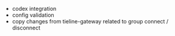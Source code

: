 -   codex integration
-   config validation
-   copy changes from tieline-gateway related to group connect / disconnect
